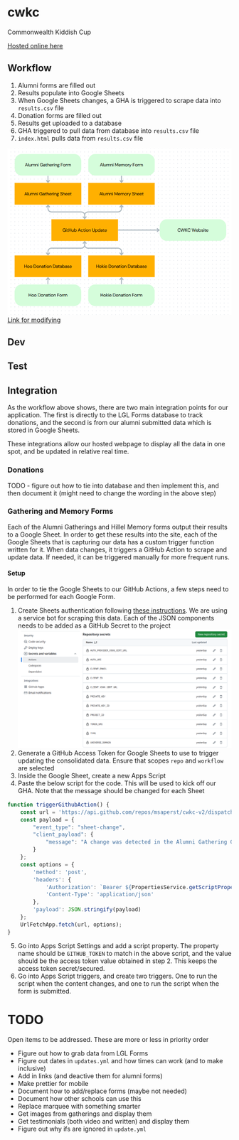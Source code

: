 # cwkc

Commonwealth Kiddish Cup

[Hosted online here](https://msaperst.github.io/cwkc-v2/)

## Workflow

1. Alumni forms are filled out
2. Results populate into Google Sheets
3. When Google Sheets changes, a GHA is triggered to
   scrape data into `results.csv` file
4. Donation forms are filled out
5. Results get uploaded to a database
6. GHA triggered to pull data from database into
   `results.csv` file
7. `index.html` pulls data from `results.csv` file

![img.png](highLevelWorkflow.png)
[Link for modifying](https://www.canva.com/design/DAGgbkbv3WQ/oSKlD4TjEMOe_xGGQLPTSQ/edit?utm_content=DAGgbkbv3WQ&utm_campaign=designshare&utm_medium=link2&utm_source=sharebutton)

## Dev

## Test

## Integration

As the workflow above shows, there are two main
integration points for our application. The first is
directly to the LGL Forms database to track donations,
and the second is from our alumni submitted data which
is stored in Google Sheets.

These integrations allow our hosted webpage to display
all the data in one spot, and be updated in relative
real time.

### Donations

TODO - figure out how to tie into database and then
implement this, and then document it (might need to
change the wording in the above step)

### Gathering and Memory Forms

Each of the Alumni Gatherings and Hillel Memory forms
output their results to a Google Sheet. In order to get
these results into the site, each of the Google Sheets
that is capturing our data has a custom trigger function
written for it. When data changes, it triggers a GitHub
Action to scrape and update data. If needed, it can be
triggered manually for more frequent runs.

#### Setup

In order to tie the Google Sheets to our GitHub Actions,
a few steps need to be performed for each Google Form.

1. Create Sheets authentication following
   [these instructions](https://docs.gspread.org/en/v6.1.3/oauth2.html#for-bots-using-service-account).
   We are using a service bot for scraping this data.
   Each of the JSON components needs to be added as a
   GitHub Secret to the project
   ![img_1.png](ghaSecrets.png)
2. Generate a GitHub Access Token for Google Sheets to
   use to trigger updating the consolidated data. Ensure
   that scopes `repo` and `workflow` are selected
3. Inside the Google Sheet, create a new Apps Script
4. Paste the below script for the code. This will be
   used to kick off our GHA. Note that the message should
   be changed for each Sheet

```javascript
function triggerGithubAction() {
    const url = 'https://api.github.com/repos/msaperst/cwkc-v2/dispatches';
    const payload = {
        "event_type": "sheet-change",
        "client_payload": {
            "message": "A change was detected in the Alumni Gathering Google Sheet"
        }
    };
    const options = {
        'method': 'post',
        'headers': {
            'Authorization': `Bearer ${PropertiesService.getScriptProperties().getProperty('GITHUB_TOKEN')}`,
            'Content-Type': 'application/json'
        },
        'payload': JSON.stringify(payload)
    };
    UrlFetchApp.fetch(url, options);
}
```

5. Go into Apps Script Settings and add a script
   property. The property name should be `GITHUB_TOKEN`
   to match in the above script, and the value should be
   the access token value obtained in step 2. This keeps
   the access token secret/secured.
6. Go into Apps Script triggers, and create two
   triggers. One to run the script when the content
   changes, and one to run the script when the form is
   submitted.

# TODO

Open items to be addressed. These are more or less in
priority order

- Figure out how to grab data from LGL Forms
- Figure out dates in `updates.yml` and how times can work (and to make inclusive)
- Add in links (and deactive them for alumni forms)
- Make prettier for mobile
- Document how to add/replace forms (maybe not needed)
- Document how other schools can use this
- Replace marquee with something smarter
- Get images from gatherings and display them
- Get testimonials (both video and written) and display them
- Figure out why ifs are ignored in `update.yml`
